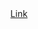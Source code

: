 <div align="center"> 
  <a href="https://velog.io/@abc3279/ES-%EA%B0%90%EC%9E%90-%EC%8A%A4%EB%A7%88%ED%8A%B8%ED%8C%9C-%EC%A0%9C%EC%9E%91#1-arduino-code">
    Link
  </a>
</div>

